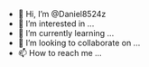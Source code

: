 - 👋 Hi, I’m @Daniel8524z
- 👀 I’m interested in ...
- 🌱 I’m currently learning ...
- 💞️ I’m looking to collaborate on ...
- 📫 How to reach me ...

<!---
Daniel8524z/Daniel8524z is a ✨ special ✨ repository because its `README.md` (this file) appears on your GitHub profile.
You can click the Preview link to take a look at your changes.
--->
